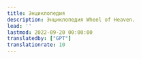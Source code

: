 ```yaml
---
title: Энциклопедия
description: Энциклопедия Wheel of Heaven.
lead: ''
lastmod: 2022-09-20 00:00:00
translatedby: ["GPT"]
translationrate: 10
---
```

